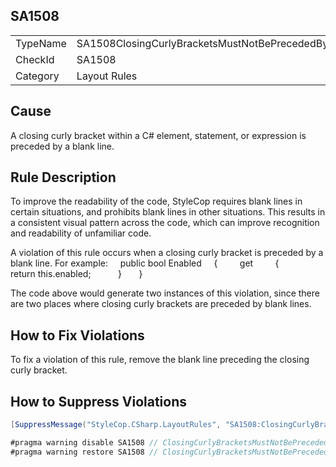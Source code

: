 ﻿## SA1508

<table>
<tr>
  <td>TypeName</td>
  <td>SA1508ClosingCurlyBracketsMustNotBePrecededByBlankLine</td>
</tr>
<tr>
  <td>CheckId</td>
  <td>SA1508</td>
</tr>
<tr>
  <td>Category</td>
  <td>Layout Rules</td>
</tr>
</table>

## Cause

A closing curly bracket within a C# element, statement, or expression is preceded by a blank line.

## Rule Description

To improve the readability of the code, StyleCop requires blank lines in certain situations, and prohibits blank lines in other situations. This results in a consistent visual pattern across the code, which can improve recognition and readability of unfamiliar code.

A violation of this rule occurs when a closing curly bracket is preceded by a blank line. For example:
    public bool Enabled
    {
        get 
        { 
            return this.enabled; 
 
        }
 
    }



The code above would generate two instances of this violation, since there are two places where closing curly brackets are preceded by blank lines.

## How to Fix Violations

To fix a violation of this rule, remove the blank line preceding the closing curly bracket.

## How to Suppress Violations

```csharp
[SuppressMessage("StyleCop.CSharp.LayoutRules", "SA1508:ClosingCurlyBracketsMustNotBePrecededByBlankLine", Justification = "Reviewed.")]
```

```csharp
#pragma warning disable SA1508 // ClosingCurlyBracketsMustNotBePrecededByBlankLine
#pragma warning restore SA1508 // ClosingCurlyBracketsMustNotBePrecededByBlankLine
```
